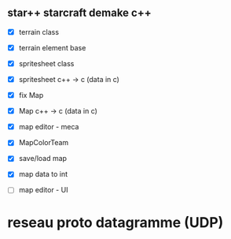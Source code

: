 ## star++ starcraft demake c++
- [x] terrain class
- [x] terrain element base
- [x] spritesheet class
- [x] spritesheet c++ -> c (data in c)
- [x] fix Map
- [x] Map c++ -> c (data in c)
- [x] map editor - meca
- [x] MapColorTeam
- [x] save/load map
- [x] map data to int
- [ ] map editor - UI



# reseau proto datagramme (UDP)
